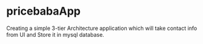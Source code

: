 # pricebabaApp

Creating a simple 3-tier Architecture application which will take contact info from UI and Store it in mysql database.
